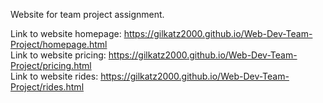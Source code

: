 Website for team project assignment.

Link to website homepage: https://gilkatz2000.github.io/Web-Dev-Team-Project/homepage.html  
Link to website pricing: https://gilkatz2000.github.io/Web-Dev-Team-Project/pricing.html  
Link to website rides: https://gilkatz2000.github.io/Web-Dev-Team-Project/rides.html  